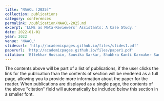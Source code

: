 ```yaml
---
title: "NAACL [2025]"
collection: publications
category: conferences
permalink: /publication/NAACL-2025.md
excerpt: 'LLMs as Meta-Reviewers’ Assistants: A Case Study.'
date: 2022-01-01
year: 2022
venue: 'NAACL'
slidesurl: 'http://academicpages.github.io/files/slides1.pdf'
paperurl: 'http://academicpages.github.io/files/paper1.pdf'
citation: 'Eftekhar Hossain, Souvika Sarkar, Shubhra Kanti Karmaker Santu.'
---
```


The contents above will be part of a list of publications, if the user clicks the link for the publication than the contents of section will be rendered as a full page, allowing you to provide more information about the paper for the reader. When publications are displayed as a single page, the contents of the above "citation" field will automatically be included below this section in a smaller font.